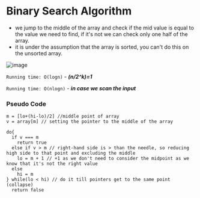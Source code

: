 # Binary Search Algorithm

- we jump to the middle of the array and check if the mid value is equal to the value we need to find, if it's not we can check only one half of the array.
- it is under the assumption that the array is sorted, you can't do this on the unsorted array.

![image](https://github.com/mbrezov/The-Last-Algorithms-Course-Youll-Need-notes/assets/127137480/d2ca3094-aac1-4cb6-bf5c-d3aa8d16a3ba)

`Running time: O(logn)` - ***(n/2^k)=1***

`Running time: O(nlogn)` - ***in case we scan the input***

### Pseudo Code

```
m = [lo+(hi-lo)/2] //middle point of array
v = array[m] // setting the pointer to the middle of the array

do{
  if v === m
    return true
  else if v > m // right-hand side is > than the needle, so reducing high side to that point and excluding the middle
    lo = m + 1 // +1 as we don't need to consider the midpoint as we know that it's not the right value
  else 
    hi = m 
} while(lo < hi) // do it till pointers get to the same point (collapse)
  return false
```
